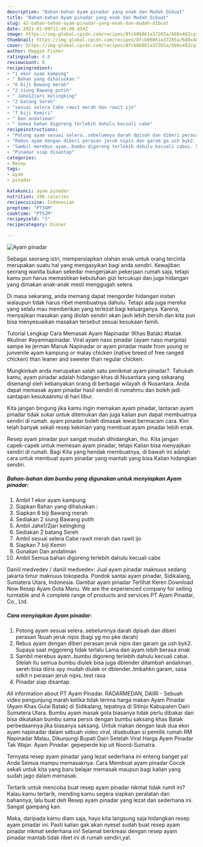 ```yaml
---
description: "Bahan-bahan Ayam pinadar yang enak dan Mudah Dibuat"
title: "Bahan-bahan Ayam pinadar yang enak dan Mudah Dibuat"
slug: 42-bahan-bahan-ayam-pinadar-yang-enak-dan-mudah-dibuat
date: 2021-01-09T11:45:48.454Z
image: https://img-global.cpcdn.com/recipes/8fcb06861a37265a/680x482cq70/ayam-pinadar-foto-resep-utama.jpg
thumbnail: https://img-global.cpcdn.com/recipes/8fcb06861a37265a/680x482cq70/ayam-pinadar-foto-resep-utama.jpg
cover: https://img-global.cpcdn.com/recipes/8fcb06861a37265a/680x482cq70/ayam-pinadar-foto-resep-utama.jpg
author: Maggie Fisher
ratingvalue: 4.8
reviewcount: 8
recipeingredient:
- "1 ekor ayam kampung"
- " Bahan yang dihaluskan "
- "6 biji Bawang merah"
- "2 siung Bawang putih"
- " Jahe12jari kelingking"
- "2 batang Sereh"
- "sesuai selera Cabe rawit merah dan rawit ijo"
- "7 biji Kemiri"
- " Dan andaliman"
- " Semua bahan digoreng terlebih dahulu kecuali cabe"
recipeinstructions:
- "Potong ayam sesuai selera..sebelumnya darah dpisah dan diberi perasan 1buah jeruk nipis (bagi yg mo pke darah)"
- "Rebus ayam dengan diberi perasan jeruk nipis dan garam ga ush byk2. Supaya saat mggoreng tidak terlalu Lama dan ayam lebih berasa enak"
- "Sambil merebus ayam..bumbu digoreng terlebih dahulu kecuali cabai. Stelah itu semua bumbu diulek bisa juga dblender ditambah andaliman. sereh bisa diiris spy mudah diulek or dblender..tmbahkn garam, sasa sdkit n perasan jeruk nipis..test rasa"
- "Pinadar siap disantap"
categories:
- Resep
tags:
- ayam
- pinadar

katakunci: ayam pinadar 
nutrition: 190 calories
recipecuisine: Indonesian
preptime: "PT34M"
cooktime: "PT52M"
recipeyield: "3"
recipecategory: Dinner

---
```



![Ayam pinadar](https://img-global.cpcdn.com/recipes/8fcb06861a37265a/680x482cq70/ayam-pinadar-foto-resep-utama.jpg)

Sebagai seorang istri, mempersiapkan olahan enak untuk orang tercinta merupakan suatu hal yang mengasyikan bagi anda sendiri. Kewajiban seorang  wanita bukan sekedar mengerjakan pekerjaan rumah saja, tetapi kamu pun harus memastikan kebutuhan gizi tercukupi dan juga hidangan yang dimakan anak-anak mesti menggugah selera.

Di masa  sekarang, anda memang dapat mengorder hidangan instan walaupun tidak harus ribet membuatnya dahulu. Tetapi ada juga mereka yang selalu mau memberikan yang terlezat bagi keluarganya. Karena, menyajikan masakan yang diolah sendiri akan jauh lebih bersih dan kita pun bisa menyesuaikan masakan tersebut sesuai kesukaan famili. 

Tutorial Lengkap Cara Memasak Ayam Napinadar (Khas Batak) #batak #kuliner #ayamnapinadar. Viral ayam naso pinadar (ayam naso margota) sampe ke jerman Manuk Napinadar or ayam pinadar made from young or junvenile ayam kampung or malay chicken (native breed of free ranged chicken) than leaner and sweeter than regular chicken.

Mungkinkah anda merupakan salah satu penikmat ayam pinadar?. Tahukah kamu, ayam pinadar adalah hidangan khas di Nusantara yang sekarang disenangi oleh kebanyakan orang di berbagai wilayah di Nusantara. Anda dapat memasak ayam pinadar hasil sendiri di rumahmu dan boleh jadi santapan kesukaanmu di hari libur.

Kita jangan bingung jika kamu ingin memakan ayam pinadar, lantaran ayam pinadar tidak sukar untuk ditemukan dan juga kalian pun dapat membuatnya sendiri di rumah. ayam pinadar boleh dimasak lewat bermacam cara. Kini telah banyak sekali resep kekinian yang membuat ayam pinadar lebih enak.

Resep ayam pinadar pun sangat mudah dihidangkan, lho. Kita jangan capek-capek untuk memesan ayam pinadar, tetapi Kalian bisa menyajikan sendiri di rumah. Bagi Kita yang hendak membuatnya, di bawah ini adalah cara untuk membuat ayam pinadar yang mantab yang bisa Kalian hidangkan sendiri.

<!--inarticleads1-->

##### Bahan-bahan dan bumbu yang digunakan untuk menyiapkan Ayam pinadar:

1. Ambil 1 ekor ayam kampung
1. Siapkan  Bahan yang dihaluskan :
1. Siapkan 6 biji Bawang merah
1. Sediakan 2 siung Bawang putih
1. Ambil  Jahe1/2jari kelingking
1. Sediakan 2 batang Sereh
1. Ambil sesuai selera Cabe rawit merah dan rawit ijo
1. Siapkan 7 biji Kemiri
1. Gunakan  Dan andaliman
1. Ambil  Semua bahan digoreng terlebih dahulu kecuali cabe


Daniil medvedev / daniil medvedev: Jual ayam pinadar maknuus sedang jakarta timur maknuus tokopedia. Pondok santai ayam pinadar, Sidikalang, Sumatera Utara, Indonesia. Gambar ayam pinadar Terlihat Keren Download Now Resep Ayam Gota Manu. We are the experienced company for selling turntable and A complete range of products and services PT Ayam Pinadar, Co., Ltd. 

<!--inarticleads2-->

##### Cara menyiapkan Ayam pinadar:

1. Potong ayam sesuai selera..sebelumnya darah dpisah dan diberi perasan 1buah jeruk nipis (bagi yg mo pke darah)
1. Rebus ayam dengan diberi perasan jeruk nipis dan garam ga ush byk2. Supaya saat mggoreng tidak terlalu Lama dan ayam lebih berasa enak
1. Sambil merebus ayam..bumbu digoreng terlebih dahulu kecuali cabai. Stelah itu semua bumbu diulek bisa juga dblender ditambah andaliman. sereh bisa diiris spy mudah diulek or dblender..tmbahkn garam, sasa sdkit n perasan jeruk nipis..test rasa
1. Pinadar siap disantap


All information about PT Ayam Pinadar. RADARMEDAN, DAIRI - Sebuah video pengunjung marah ketika tidak terima harga makan Ayam Pinadar (Ayam Khas Gulai Batak) di Sidikalang, tepatnya di Sitinjo Kabupaten Dairi Sumatera Utara. Bumbu ayam masak gota biasanya tidak perlu dibakar dan bisa dikatakan bumbu sama persis dengan bumbu saksang khas Batak perbedaannya jika biasanya saksang. Untuk makan dengan lauk dua ekor ayam napinadar dalam sebuah video viral, disebutkan si pemilik rumah RM Napinadar Malau, Dikunjungi Bupati Dairi Setelah Viral Harga Ayam Pinadar Tak Wajar. Ayam Pinadar. gepeperde kip uit Noord-Sumatra. 

Ternyata resep ayam pinadar yang lezat sederhana ini enteng banget ya! Anda Semua mampu memasaknya. Cara Membuat ayam pinadar Cocok sekali untuk kita yang baru belajar memasak maupun bagi kalian yang sudah jago dalam memasak.

Tertarik untuk mencoba buat resep ayam pinadar nikmat tidak rumit ini? Kalau kamu tertarik, mending kamu segera siapkan peralatan dan bahannya, lalu buat deh Resep ayam pinadar yang lezat dan sederhana ini. Sangat gampang kan. 

Maka, daripada kamu diam saja, hayo kita langsung saja hidangkan resep ayam pinadar ini. Pasti kalian gak akan nyesel sudah buat resep ayam pinadar nikmat sederhana ini! Selamat berkreasi dengan resep ayam pinadar mantab tidak ribet ini di rumah sendiri,ya!.

